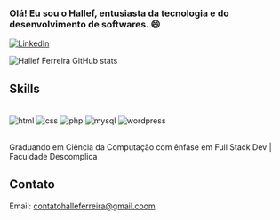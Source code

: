 ### Olá! Eu sou o Hallef, entusiasta da tecnologia e do desenvolvimento de softwares. 😄

[![LinkedIn](https://img.shields.io/badge/LinkedIn-0077B5?style=for-the-badge&logo=linkedin&logoColor=white)](https://www.linkedin.com/in/hallefferreira/)

![Hallef Ferreira GitHub stats](https://github-readme-stats.vercel.app/api?username=hallefferreira&show_icons=true&theme=dracula)
<!-- [![Top Langs](https://github-readme-stats.vercel.app/api/top-langs/?username=LuisFernandoL)](https://github.com/anuraghazra/github-readme-stats) -->

## Skills

<div style="display: inline_block"><br/>
    <img align="center" alt="html" src="https://img.shields.io/badge/HTML5-E34F26?style=for-the-badge&logo=html5&logoColor=white" />
    <img align="center" alt="css" src="https://img.shields.io/badge/CSS-b6e54b?style=for-the-badge&logo=css3&logoColor=white" />
    <img align="center" alt="php" src="https://img.shields.io/badge/PHP-1d5c95?style=for-the-badge&logo=php&logoColor=white" />
    <img align="center" alt="mysql" src="https://img.shields.io/badge/MYSQL-0679e2?style=for-the-badge&logo=mysql&logoColor=white" />
    <img align="center" alt="wordpress" src="https://img.shields.io/badge/WORDPRESS-4d56e2?style=for-the-badge&logo=wordpress&logoColor=white" />
    

</div> <br/>

Graduando em Ciência da Computação com ênfase em Full Stack Dev | Faculdade Descomplica



## Contato 
Email: contatohalleferreira@gmail.coom
